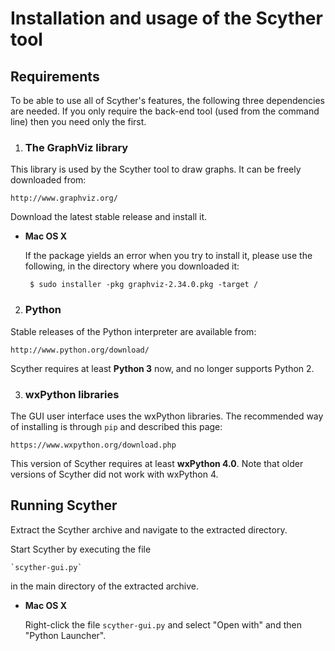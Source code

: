 Installation and usage of the Scyther tool
==========================================

Requirements
------------

To be able to use all of Scyther's features, the following three
dependencies are needed. If you only require the back-end tool (used
from the command line) then you need only the first.

1. ### The GraphViz library ###

  This library is used by the Scyther tool to draw graphs. It can be
  freely downloaded from:

	http://www.graphviz.org/

  Download the latest stable release and install it.

  *	**Mac OS X**
  
  	If the package yields an error when you try to install it,
  	please use the following, in the directory where you downloaded
  	it:
  	
  	```
  	 $ sudo installer -pkg graphviz-2.34.0.pkg -target /
  	```

2. ### Python ###

  Stable releases of the Python interpreter are available from:

  	http://www.python.org/download/

  Scyther requires at least **Python 3** now, and no longer supports Python 2. 

3. ### wxPython libraries ###

  The GUI user interface uses the wxPython libraries.
  The recommended way of installing is through `pip` and described this page:

	https://www.wxpython.org/download.php

  This version of Scyther requires at least **wxPython 4.0**. Note that older versions of Scyther did not work with wxPython 4.

Running Scyther
---------------

Extract the Scyther archive and navigate to the extracted directory.

Start Scyther by executing the file

  	`scyther-gui.py`

in the main directory of the extracted archive.

  *	**Mac OS X**
  
  	Right-click the file `scyther-gui.py` and select "Open with" and
  	then "Python Launcher".


